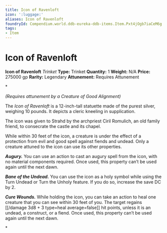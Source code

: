 ```yaml
---
title: Icon of Ravenloft
icon: ':luggage:'
aliases: Icon of Ravenloft
foundryId: Compendium.world.ddb-eureka-ddb-items.Item.Pxt4jOgb7iaCeM6g
tags:
- Item
---
```


# Icon of Ravenloft

**Icon of Ravenloft**
_Trinket_
**Type:** Trinket
**Quantity:** 1
**Weight:** N/A
**Price:** 275000 gp
**Rarity:** Legendary
**Attunement:** Requires Attunement

*<div class="item-attunement"><i>(Requires attunement by a Creature of Good Alignment)</i><p>The *Icon of Ravenloft* is a 12-inch-tall statuette made of the purest silver, weighing 10 pounds. It depicts a cleric kneeling in supplication.

The icon was given to Strahd by the archpriest Ciril Romulich, an old family friend, to consecrate the castle and its chapel.

While within 30 feet of the icon, a creature is under the effect of a protection from evil and good spell against fiends and undead. Only a creature attuned to the icon can use its other properties.

***Augury.*** You can use an action to cast an augury spell from the icon, with no material components required. Once used, this property can’t be used again until the next dawn.

***Bane of the Undead.*** You can use the icon as a holy symbol while using the Turn Undead or Turn the Unholy feature. If you do so, increase the save DC by 2.

***Cure Wounds.*** While holding the icon, you can take an action to heal one creature that you can see within 30 feet of you. The target regains [[/damage 3d8 + 3 type=heal average=false]] hit points, unless it is an undead, a construct, or a fiend. Once used, this property can’t be used again until the next dawn.</p>*